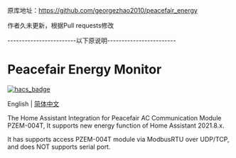 原库地址：https://github.com/georgezhao2010/peacefair_energy

作者久未更新，根据Pull requests修改

------------------------以下原说明------------------------

# Peacefair Energy Monitor

[![hacs_badge](https://img.shields.io/badge/HACS-Custom-orange.svg)](https://github.com/custom-components/hacs)

English | [简体中文](https://github.com/georgezhao2010/peacefair_energy/blob/main/README_Hans.md)

The Home Assistant Integration for Peacefair AC Communication Module PZEM-004T, It supports new energy function of Home Assistant 2021.8.x.

It has supports access PZEM-004T module via ModbusRTU over UDP/TCP, and does NOT supports serial port. 
